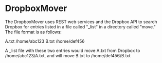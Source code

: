 # DropboxMover
The DropboxMover uses REST web services and the Dropbox API to search Dropbox for entries listed in a file called "_list" in a directory called "move."
The file format is as follows:

A.txt /home/abc123
B.txt /home/def456

A _list file with these two entries would move A.txt from Dropbox to /home/abc123/A.txt, and will move B.txt to /home/def456/B.txt
